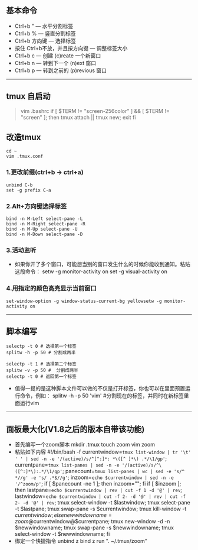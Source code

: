 ## 基本命令
- Ctrl+b " — 水平分割标签
- Ctrl+b % — 竖直分割标签
- Ctrl+b 方向键 — 选择标签
- 按住 Ctrl+b不放，并且按方向键 — 调整标签大小
- Ctrl+b c — 创建 (c)reate 一个新窗口
- Ctrl+b n — 转到下一个 (n)ext 窗口
- Ctrl+b p — 转到之前的 (p)revious 窗口
-----

## tmux 自启动
> vim .bashrc
	if [ $TERM != "screen-256color" ] && [  $TERM != "screen" ]; then
	    tmux attach || tmux new; exit
	fi 

## 改造tmux
	cd ~
	vim .tmux.conf
### 1.更改前缀(ctrl+b -> ctrl+a)
	unbind C-b
	set -g prefix C-a
### 2.Alt+方向键选择标签
	bind -n M-Left select-pane -L
	bind -n M-Right select-pane -R
	bind -n M-Up select-pane -U
	bind -n M-Down select-pane -D

### 3.活动监听
- 如果你开了多个窗口，可能想当别的窗口发生什么的时候你能收到通知。粘贴这段命令：
	setw -g monitor-activity on
	set -g visual-activity on

### 4.用指定的颜色高亮显示当前窗口
	set-window-option -g window-status-current-bg yellowsetw -g monitor-activity on
------

## 脚本编写
	selectp -t 0 # 选择第一个标签
	splitw -h -p 50 # 分割成两半

	selectp -t 1 # 选择第二个标签
	splitw -v -p 50 #  分割成两半
	selectp -t 0 # 返回第一个标签
- 值得一提的是这种脚本文件可以做的不仅是打开标签，你也可以在里面预置运行命令，例如：
	splitw -h -p 50 'vim' #分割现在的标签，并同时在新标签里面运行vim
------

## 面板最大化(V1.8之后的版本自带该功能)
- 首先编写一个zoom脚本
	mkdir .tmux
	touch zoom
	vim zoom
- 粘贴如下内容
	#!/bin/bash -f
	currentwindow=`tmux list-window | tr '\t' ' ' | sed -n -e '/(active)/s/^[^:]*: *\([^ ]*\) .*/\1/gp'`;
	currentpane=`tmux list-panes | sed -n -e '/(active)/s/^\([^:]*\):.*/\1/gp'`;
	panecount=`tmux list-panes | wc | sed -e 's/^ *//g' -e 's/ .*$//g'`;
	inzoom=`echo $currentwindow | sed -n -e '/^zoom/p'`;
	if [ $panecount -ne 1 ]; then
	    inzoom="";
	fi
	if [ $inzoom ]; then
	    lastpane=`echo $currentwindow | rev | cut -f 1 -d '@' | rev`;
	    lastwindow=`echo $currentwindow | cut -f 2- -d '@' | rev | cut -f 2- -d '@' | rev`;
	    tmux select-window -t $lastwindow;
	    tmux select-pane -t $lastpane;
	    tmux swap-pane -s $currentwindow;
	    tmux kill-window -t $currentwindow;
	else
	    newwindowname=zoom@$currentwindow@$currentpane;
	    tmux new-window -d -n $newwindowname;
	    tmux swap-pane -s $newwindowname;
	    tmux select-window -t $newwindowname;
	fi
- 绑定一个快捷指令
	unbind z
	bind z run ". ~/.tmux/zoom"



